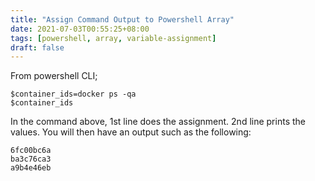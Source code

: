```yaml
---
title: "Assign Command Output to Powershell Array"
date: 2021-07-03T00:55:25+08:00
tags: [powershell, array, variable-assignment]
draft: false
---
```


From powershell CLI;
```
$container_ids=docker ps -qa
$container_ids
```

In the command above, 1st line does the assignment. 2nd line prints the values.
You will then have an output such as the following:
```
6fc00bc6a
ba3c76ca3
a9b4e46eb
```
